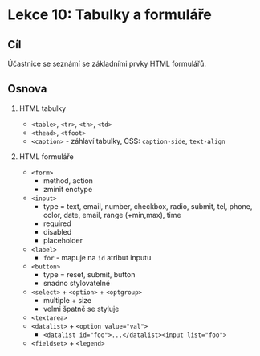 # Lekce 10: Tabulky a formuláře

## Cíl

Účastnice se seznámí se základními prvky HTML formulářů.

## Osnova

1) HTML tabulky
    * `<table>`, `<tr>`, `<th>`, `<td>`
    * `<thead>`, `<tfoot>`
    * `<caption>` - záhlaví tabulky, CSS: `caption-side`, `text-align`
     
2) HTML formuláře
    * `<form>`
        * method, action
        * zmínit enctype
    * `<input>`
        * type = text, email, number, checkbox, radio, submit, tel, phone, color, date, email, range (+min,max), time
        * required
        * disabled
        * placeholder
    * `<label>`
        * `for` - mapuje na `id` atribut inputu
    * `<button>`
        * type = reset, submit, button
        * snadno stylovatelné
    * `<select>` + `<option>` + `<optgroup>`
        * multiple + size
        * velmi špatně se styluje
    * `<textarea>`
    * `<datalist>` + `<option value="val">`
        * `<datalist id="foo">...</datalist><input list="foo">`
    * `<fieldset>` + `<legend>`

